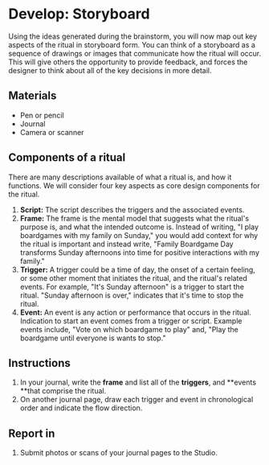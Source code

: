 # Develop: Storyboard

Using the ideas generated during the brainstorm, you will now map out key aspects of the ritual in storyboard form. You can think of a storyboard as a sequence of drawings or images that communicate how the ritual will occur. This will give others the opportunity to provide feedback, and forces the designer to think about all of the key decisions in more detail.

## Materials

* Pen or pencil
* Journal
* Camera or scanner

## Components of a ritual

There are many descriptions available of what a ritual is, and how it functions. We will consider four key aspects as core design components for the ritual.

1. **Script:** The script describes the triggers and the associated events.
2. **Frame:** The frame is the mental model that suggests what the ritual's purpose is, and what the intended outcome is. Instead of writing, "I play boardgames with my family on Sunday," you would add context for why the ritual is important and instead write, "Family Boardgame Day transforms Sunday afternoons into time for positive interactions with my family."
3. **Trigger:** A trigger could be a time of day, the onset of a certain feeling, or some other moment that initiates the ritual, and the ritual's related events. For example, "It's Sunday afternoon" is a trigger to start the ritual. "Sunday afternoon is over," indicates that it's time to stop the ritual.
4. **Event:** An event is any action or performance that occurs in the ritual. Indication to start an event comes from a trigger or script. Example events include, "Vote on which boardgame to play" and, "Play the boardgame until everyone is wants to stop."  

## Instructions

1. In your journal, write the **frame** and list all of the **triggers**, and **events **that comprise the ritual.
2. On another journal page, draw each trigger and event in chronological order and indicate the flow direction.

## Report in

1. Submit photos or scans of your journal pages to the Studio.



